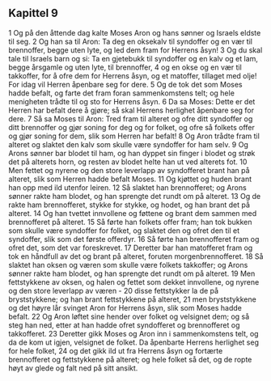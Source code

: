 ## Kapittel 9

1 Og på den åttende dag kalte Moses Aron og hans sønner og Israels eldste til seg.
2 Og han sa til Aron: Ta deg en oksekalv til syndoffer og en vær til brennoffer, begge uten lyte, og led dem fram for Herrens åsyn!
3 Og du skal tale til Israels barn og si: Ta en gjetebukk til syndoffer og en kalv og et lam, begge årsgamle og uten lyte, til brennoffer,
4 og en okse og en vær til takkoffer, for å ofre dem for Herrens åsyn, og et matoffer, tillaget med olje! For idag vil Herren åpenbare seg for dere.
5 Og de tok det som Moses hadde befalt, og farte det fram foran sammenkomstens telt; og hele menigheten trådte til og sto for Herrens åsyn.
6 Da sa Moses: Dette er det Herren har befalt dere å gjøre; så skal Herrens herlighet åpenbare seg for dere.
7 Så sa Moses til Aron: Tred fram til alteret og ofre ditt syndoffer og ditt brennoffer og gjør soning for deg og for folket, og ofre så folkets offer og gjør soning for dem, slik som Herren har befalt!
8 Og Aron trådte fram til alteret og slaktet den kalv som skulle være syndoffer for ham selv.
9 Og Arons sønner bar blodet til ham, og han dyppet sin finger i blodet og strøk det på alterets horn, og resten av blodet helte han ut ved alterets fot.
10 Men fettet og nyrene og den store leverlapp av syndofferet brant han på alteret, slik som Herren hadde befalt Moses.
11 Og kjøttet og huden brant han opp med ild utenfor leiren.
12 Så slaktet han brennofferet; og Arons sønner rakte ham blodet, og han sprengte det rundt om på alteret.
13 Og de rakte ham brennofferet, stykke for stykke, og hodet, og han brant det på alteret.
14 Og han tvettet innvollene og føttene og brant dem sammen med brennofferet på alteret.
15 Så førte han folkets offer fram; han tok bukken som skulle være syndoffer for folket, og slaktet den og ofret den til et syndoffer, slik som det første offerdyr.
16 Så førte han brennofferet fram og ofret det, som det var foreskrevet.
17 Deretter bar han matofferet fram og tok en håndfull av det og brant på alteret, foruten morgenbrennofferet.
18 Så slaktet han oksen og væren som skulle være folkets takkoffer; og Arons sønner rakte ham blodet, og han sprengte det rundt om på alteret.
19 Men fettstykkene av oksen, og halen og fettet som dekket innvollene, og nyrene og den store leverlapp av væren -
20 disse fettstykker la de på bryststykkene; og han brant fettstykkene på alteret,
21 men bryststykkene og det høyre lår svinget Aron for Herrens åsyn, slik som Moses hadde befalt.
22 Og Aron løftet sine hender over folket og velsignet dem; og så steg han ned, etter at han hadde ofret syndofferet og brennofferet og takkofferet.
23 Deretter gikk Moses og Aron inn i sammenkomstens telt, og da de kom ut igjen, velsignet de folket. Da åpenbarte Herrens herlighet seg for hele folket,
24 og det gikk ild ut fra Herrens åsyn og fortærte brennofferet og fettstykkene på alteret; og hele folket så det, og de ropte høyt av glede og falt ned på sitt ansikt.
